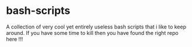 # bash-scripts
A collection of very cool yet entirely useless bash scripts that i like to
keep around. If you have some time to kill then you have found the right 
repo here !!!
